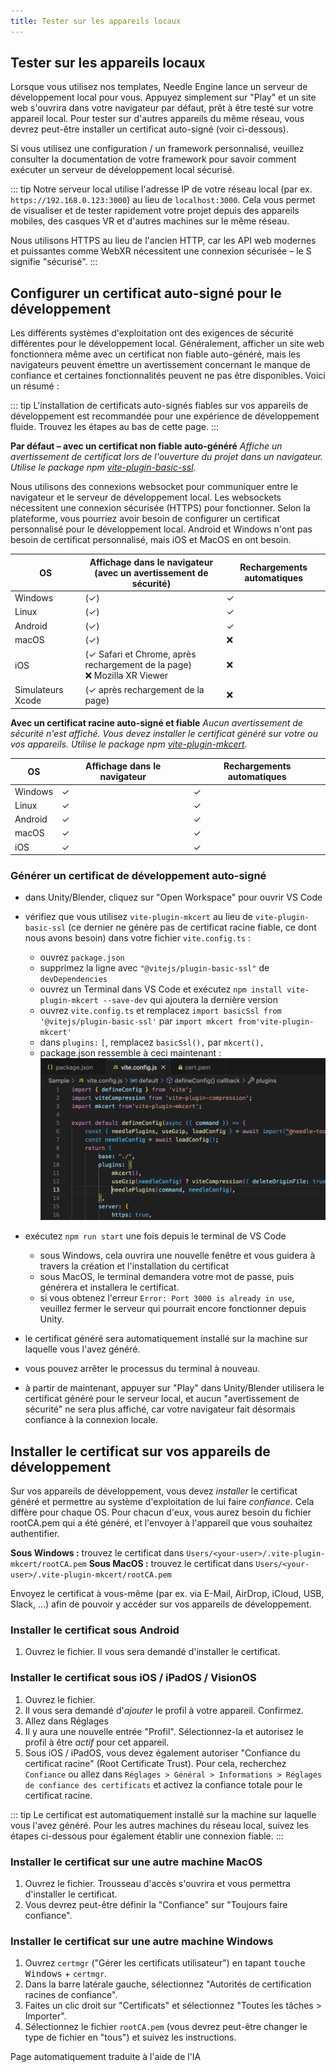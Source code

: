 ```yaml
---
title: Tester sur les appareils locaux
---
```


## Tester sur les appareils locaux

Lorsque vous utilisez nos templates, Needle Engine lance un serveur de développement local pour vous. Appuyez simplement sur "Play" et un site web s'ouvrira dans votre navigateur par défaut, prêt à être testé sur votre appareil local. Pour tester sur d'autres appareils du même réseau, vous devrez peut-être installer un certificat auto-signé (voir ci-dessous).

Si vous utilisez une configuration / un framework personnalisé, veuillez consulter la documentation de votre framework pour savoir comment exécuter un serveur de développement local sécurisé.

::: tip
Notre serveur local utilise l'adresse IP de votre réseau local (par ex. `https://192.168.0.123:3000`) au lieu de `localhost:3000`. Cela vous permet de visualiser et de tester rapidement votre projet depuis des appareils mobiles, des casques VR et d'autres machines sur le même réseau.

Nous utilisons HTTPS au lieu de l'ancien HTTP, car les API web modernes et puissantes comme WebXR nécessitent une connexion sécurisée – le S signifie "sécurisé".
:::

## Configurer un certificat auto-signé pour le développement

Les différents systèmes d'exploitation ont des exigences de sécurité différentes pour le développement local. Généralement, afficher un site web fonctionnera même avec un certificat non fiable auto-généré, mais les navigateurs peuvent émettre un avertissement concernant le manque de confiance et certaines fonctionnalités peuvent ne pas être disponibles. Voici un résumé :

::: tip
L'installation de certificats auto-signés fiables sur vos appareils de développement est recommandée pour une expérience de développement fluide. Trouvez les étapes au bas de cette page.
:::

**Par défaut – avec un certificat non fiable auto-généré**
_Affiche un avertissement de certificat lors de l'ouverture du projet dans un navigateur._
_Utilise le package npm [vite-plugin-basic-ssl](https://github.com/vitejs/vite-plugin-basic-ssl)._

Nous utilisons des connexions websocket pour communiquer entre le navigateur et le serveur de développement local. Les websockets nécessitent une connexion sécurisée (HTTPS) pour fonctionner. Selon la plateforme, vous pourriez avoir besoin de configurer un certificat personnalisé pour le développement local. Android et Windows n'ont pas besoin de certificat personnalisé, mais iOS et MacOS en ont besoin.

| OS | Affichage dans le navigateur<br/>(avec un avertissement de sécurité) | Rechargements automatiques |
| --- | --- | --- |
| Windows | (✓) | ✓ |
| Linux | (✓) | ✓ |
| Android | (✓) | ✓ |
| macOS | (✓) | ❌ |
| iOS | (✓ Safari et Chrome, après rechargement de la page)<br/>❌ Mozilla XR Viewer | ❌ |
| Simulateurs Xcode | (✓ après rechargement de la page) | ❌ |

**Avec un certificat racine auto-signé et fiable**
_Aucun avertissement de sécurité n'est affiché. Vous devez installer le certificat généré sur votre ou vos appareils._
_Utilise le package npm [vite-plugin-mkcert](https://github.com/liuweiGL/vite-plugin-mkcert)._

| OS | Affichage dans le navigateur | Rechargements automatiques |
| --- | --- | --- |
| Windows | ✓ | ✓ |
| Linux | ✓ | ✓ |
| Android | ✓ | ✓ |
| macOS | ✓ | ✓ |
| iOS | ✓ | ✓ |

### Générer un certificat de développement auto-signé

- dans Unity/Blender, cliquez sur "Open Workspace" pour ouvrir VS Code

- vérifiez que vous utilisez `vite-plugin-mkcert` au lieu de `vite-plugin-basic-ssl` (ce dernier ne génère pas de certificat racine fiable, ce dont nous avons besoin) dans votre fichier `vite.config.ts` :
  - ouvrez `package.json`
  - supprimez la ligne avec `"@vitejs/plugin-basic-ssl"` de `devDependencies`
  - ouvrez un Terminal dans VS Code et exécutez `npm install vite-plugin-mkcert --save-dev` qui ajoutera la dernière version
  - ouvrez `vite.config.ts` et remplacez `import basicSsl from '@vitejs/plugin-basic-ssl'` par `import mkcert from'vite-plugin-mkcert'`
  - dans `plugins:` `[`, remplacez `basicSsl(),` par `mkcert(),`
  - package.json ressemble à ceci maintenant :
  ![](/testing/switch-to-mkcert.webp)
- exécutez `npm run start` une fois depuis le terminal de VS Code
  - sous Windows, cela ouvrira une nouvelle fenêtre et vous guidera à travers la création et l'installation du certificat
  - sous MacOS, le terminal demandera votre mot de passe, puis générera et installera le certificat.
  - si vous obtenez l'erreur `Error: Port 3000 is already in use`, veuillez fermer le serveur qui pourrait encore fonctionner depuis Unity.
- le certificat généré sera automatiquement installé sur la machine sur laquelle vous l'avez généré.
- vous pouvez arrêter le processus du terminal à nouveau.
- à partir de maintenant, appuyer sur "Play" dans Unity/Blender utilisera le certificat généré pour le serveur local, et aucun "avertissement de sécurité" ne sera plus affiché, car votre navigateur fait désormais confiance à la connexion locale.

## Installer le certificat sur vos appareils de développement

Sur vos appareils de développement, vous devez _installer_ le certificat généré et permettre au système d'exploitation de lui faire _confiance_. Cela diffère pour chaque OS. Pour chacun d'eux, vous aurez besoin du fichier rootCA.pem qui a été généré, et l'envoyer à l'appareil que vous souhaitez authentifier.

**Sous Windows :** trouvez le certificat dans `Users/<your-user>/.vite-plugin-mkcert/rootCA.pem`
**Sous MacOS :** trouvez le certificat dans `Users/<your-user>/.vite-plugin-mkcert/rootCA.pem`

Envoyez le certificat à vous-même (par ex. via E-Mail, AirDrop, iCloud, USB, Slack, ...) afin de pouvoir y accéder sur vos appareils de développement.

### Installer le certificat sous Android

1. Ouvrez le fichier. Il vous sera demandé d'installer le certificat.

### Installer le certificat sous iOS / iPadOS / VisionOS
1. Ouvrez le fichier.
2. Il vous sera demandé d'_ajouter_ le profil à votre appareil. Confirmez.
3. Allez dans Réglages
4. Il y aura une nouvelle entrée "Profil". Sélectionnez-la et autorisez le profil à être _actif_ pour cet appareil.
5. Sous iOS / iPadOS, vous devez également autoriser "Confiance du certificat racine" (Root Certificate Trust). Pour cela, recherchez `Confiance` ou allez dans `Réglages > Général > Informations > Réglages de confiance des certificats` et activez la confiance totale pour le certificat racine.

::: tip
Le certificat est automatiquement installé sur la machine sur laquelle vous l'avez généré. Pour les autres machines du réseau local, suivez les étapes ci-dessous pour également établir une connexion fiable.
:::

### Installer le certificat sur une autre machine MacOS
1. Ouvrez le fichier. Trousseau d'accès s'ouvrira et vous permettra d'installer le certificat.
2. Vous devrez peut-être définir la "Confiance" sur "Toujours faire confiance".

### Installer le certificat sur une autre machine Windows
1. Ouvrez `certmgr` ("Gérer les certificats utilisateur") en tapant <kbd>touche Windows</kbd> + `certmgr`.
2. Dans la barre latérale gauche, sélectionnez "Autorités de certification racines de confiance".
3. Faites un clic droit sur "Certificats" et sélectionnez "Toutes les tâches > Importer".
4. Sélectionnez le fichier `rootCA.pem` (vous devrez peut-être changer le type de fichier en "tous") et suivez les instructions.


Page automatiquement traduite à l'aide de l'IA